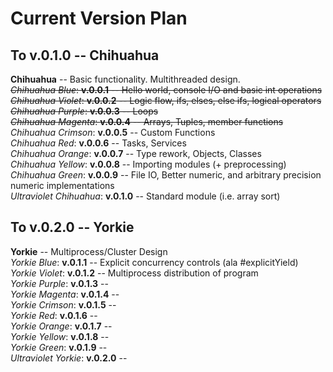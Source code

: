 # Current Version Plan
## To v.0.1.0 -- Chihuahua
**Chihuahua** -- Basic functionality. Multithreaded design.  
~~*Chihuahua Blue*: **v.0.0.1** -- Hello world, console I/O and basic int operations~~  
~~*Chihuahua Violet*: **v.0.0.2** -- Logic flow, ifs, elses, else ifs, logical operators~~  
~~*Chihuahua Purple*: **v.0.0.3** -- Loops~~  
~~*Chihuahua Magenta*: **v.0.0.4** -- Arrays, Tuples, member functions~~   
*Chihuahua Crimson*: **v.0.0.5** -- Custom Functions  
*Chihuahua Red*: **v.0.0.6** -- Tasks, Services  
*Chihuahua Orange*: **v.0.0.7** -- Type rework, Objects, Classes  
*Chihuahua Yellow*: **v.0.0.8** -- Importing modules (+ preprocessing) 
*Chihuahua Green*: **v.0.0.9** -- File IO, Better numeric, and arbitrary precision numeric implementations   
*Ultraviolet Chihuahua*: **v.0.1.0** -- Standard module (i.e. array sort)  

## To v.0.2.0 -- Yorkie
**Yorkie** -- Multiprocess/Cluster Design  
*Yorkie Blue*: **v.0.1.1** -- Explicit concurrency controls (ala #explicitYield)    
*Yorkie Violet*: **v.0.1.2** -- Multiprocess distribution of program  
*Yorkie Purple*: **v.0.1.3** --   
*Yorkie Magenta*: **v.0.1.4** --   
*Yorkie Crimson*: **v.0.1.5** --   
*Yorkie Red*: **v.0.1.6** --   
*Yorkie Orange*: **v.0.1.7** --   
*Yorkie Yellow*: **v.0.1.8** --   
*Yorkie Green*: **v.0.1.9** --   
*Ultraviolet Yorkie*: **v.0.2.0** --   

